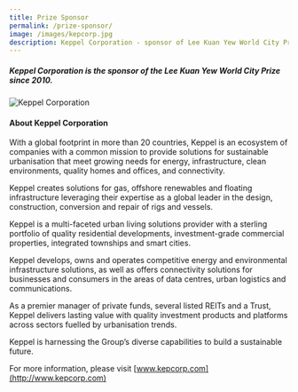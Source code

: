 ```yaml
---
title: Prize Sponsor
permalink: /prize-sponsor/
image: /images/kepcorp.jpg
description: Keppel Corporation - sponsor of Lee Kuan Yew World City Prize
---
```


##### Keppel Corporation is the sponsor of the Lee Kuan Yew World City Prize since 2010.

<div style="width:400px"><img src="/images/kepcorp.jpg" alt="Keppel Corporation" /></div>

#### **About Keppel Corporation**

With a global footprint in more than 20 countries, Keppel is an ecosystem of companies with a common mission to provide solutions for sustainable urbanisation that meet growing needs for energy, infrastructure, clean environments, quality homes and offices, and connectivity.

Keppel creates solutions for gas, offshore renewables and floating infrastructure leveraging their expertise as a global leader in the design, construction, conversion and repair of rigs and vessels.

Keppel is a multi-faceted urban living solutions provider with a sterling portfolio of quality residential developments, investment-grade commercial properties, integrated townships and smart cities.

Keppel develops, owns and operates competitive energy and environmental infrastructure solutions, as well as offers connectivity solutions for businesses and consumers in the areas of data centres, urban logistics and communications.

As a premier manager of private funds, several listed REITs and a Trust, Keppel delivers lasting value with quality investment products and platforms across sectors fuelled by urbanisation trends.

Keppel is harnessing the Group’s diverse capabilities to build a sustainable future.

For more information, please visit [www.kepcorp.com](http://www.kepcorp.com)

